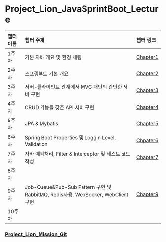 # Project_Lion_JavaSprintBoot_Lecture

| 챕터 이름 | 챕터 주제 | 챕터 링크|
| :--- | :--- | :--- |
| 1주차 | 기본 자바 개요 및 환경 세팅 | [Chapter1](https://github.com/Kal-MH/Project_Lion_JavaSpringBoot_Lecture/tree/master/Chapter1) |
| 2주차 | 스프링부트 기본 개요 | [Chapter2](https://github.com/Kal-MH/Project_Lion_JavaSpringBoot_Lecture/tree/master/Chapter2) |
| 3주차 | 서버-클라이언트 관계에서 MVC 패턴의 간단한 서버 구현 | [Chapter3](https://github.com/Kal-MH/Project_Lion_JavaSpringBoot_Lecture/tree/master/Chapter3) |
| 4주차 | CRUD 기능을 갖춘 API 서버 구현 | [Chapter4](https://github.com/Kal-MH/Project_Lion_JavaSpringBoot_Lecture/tree/master/Chapter4) |
| 5주차 | JPA & Mybatis | [Chapter5](https://github.com/Kal-MH/Project_Lion_JavaSpringBoot_Lecture/tree/master/Chapter5) |
| 6주차 | Spring Boot Properties 및 Loggin Level, Validation | [Chpater6](https://github.com/Kal-MH/Project_Lion_JavaSpringBoot_Lecture/tree/master/Chapter6) |
| 7주차 | 자바 예외처리, Filter & Interceptor 및 테스트 코드 작성 | [Chapter7](https://github.com/Kal-MH/Project_Lion_JavaSpringBoot_Lecture/tree/master/Chapter7) |
| 8주차 | | |
| 9주차 | Job-Queue&Pub-Sub Pattern 구현 및 RabbitMQ, Redis사용. WebSocker, WebClient 구현 | [Chapter9](https://github.com/Kal-MH/Project_Lion_JavaSpringBoot_Lecture/tree/master/Chapter9) |
| 10주차 | | |

### [Project_Lion_Mission_Git](https://github.com/Kal-MH/Spring_Boot_Mission)

